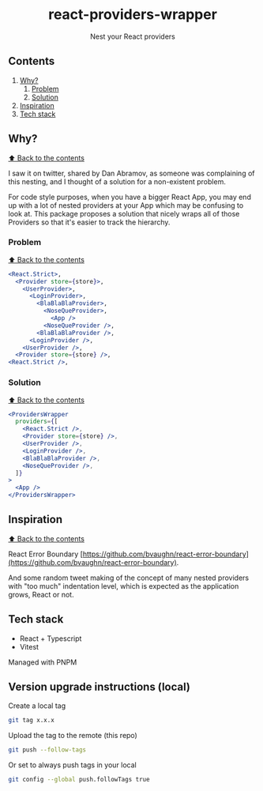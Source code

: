 <div align="center">
<h1>react-providers-wrapper</h1>

Nest your React providers

</div>

## Contents

1. [Why?](#why)
   1. [Problem](#problem)
   1. [Solution](#solution)
1. [Inspiration](#inspiration)
1. [Tech stack](#tech-stack)

## Why?

[⬆ Back to the contents](#contents)

I saw it on twitter, shared by Dan Abramov, as someone was complaining of this nesting, and I thought of a solution for a non-existent problem.

For code style purposes, when you have a bigger React App, you may end up with a lot of nested providers at your App which may be confusing to look at. This package proposes a solution that nicely wraps all of those Providers so that it's easier to track the hierarchy.

### Problem

[⬆ Back to the contents](#contents)

```jsx
<React.Strict>,
  <Provider store={store}>,
    <UserProvider>,
      <LoginProvider>,
        <BlaBlaBlaProvider>,
          <NoseQueProvider>,
            <App />
          <NoseQueProvider />,
        <BlaBlaBlaProvider />,
      <LoginProvider />,
    <UserProvider />,
  <Provider store={store} />,
<React.Strict />,
```

### Solution

[⬆ Back to the contents](#contents)

```jsx
<ProvidersWrapper
  providers={[
    <React.Strict />,
    <Provider store={store} />,
    <UserProvider />,
    <LoginProvider />,
    <BlaBlaBlaProvider />,
    <NoseQueProvider />,
  ]}
>
  <App />
</ProvidersWrapper>
```

## Inspiration

[⬆ Back to the contents](#contents)

React Error Boundary [https://github.com/bvaughn/react-error-boundary](https://github.com/bvaughn/react-error-boundary).

And some random tweet making of the concept of many nested providers with "too much" indentation level, which is expected as the application grows, React or not.

## Tech stack

- React + Typescript
- Vitest

Managed with PNPM

## Version upgrade instructions (local)

Create a local tag

```bash
git tag x.x.x
```

Upload the tag to the remote (this repo)

```bash
git push --follow-tags
```

Or set to always push tags in your local

```bash
git config --global push.followTags true
```
